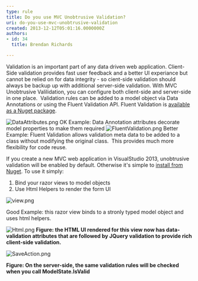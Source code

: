 ```yaml
---
type: rule
title: Do you use MVC Unobtrusive Validation?
uri: do-you-use-mvc-unobtrusive-validation
created: 2013-12-12T05:01:16.0000000Z
authors:
- id: 34
  title: Brendan Richards

---
```


 Validation is an important part of any data driven web application. Client-Side validation provides fast user feedback and a better UI experiance but cannot be relied on for data integrity - so cient-side validation should always be backup up with additional server-side validation.
With MVC Unobtrusive Valilidation, you can configure both client-side and server-side in one place.  
​Validation rules can be added to a model object via Data Annotations or using the Fluent Validation API. 
Fluent Validation is [available as a Nuget package](http&#58;//www.nuget.org/packages/FluentValidation/).

![DataAttributes.png](/SoftwareDevelopment/RulesToBetterMVC/PublishingImages/DataAttributes.png)
OK Example: Data Annotation attributes decorate model properties to make them required
![FluentValidation.png](/SoftwareDevelopment/RulesToBetterMVC/PublishingImages/FluentValidation.png)
Better Example: Fluent Validation allows validation meta data to be added to a class without modifying the original class.  This provides much more flexibility for code reuse.


If you create a new MVC web application in VisualStudio 2013, unobtrusive validation will be enabled by default. Otherwise it's simple to [install from Nuget​](http&#58;//www.nuget.org/packages/Microsoft.jQuery.Unobtrusive.Validation/). To use it simply:

1. Bind your razor views to model objects
2. Use Html Helpers to render the form UI​


![view.png](/SoftwareDevelopment/RulesToBetterMVC/PublishingImages/view.png)

Good Example: this razor view binds to a stronly typed model object and uses html helpers.



![Html.png](/SoftwareDevelopment/RulesToBetterMVC/PublishingImages/Html.png)
**Figure: the HTML UI rendered for this view now has data-validation attributes that are followed by JQuery validation to provide rich client-side validation.**




![SaveAction.png](/SoftwareDevelopment/RulesToBetterMVC/PublishingImages/SaveAction.png)


**Figure: On the server-side, the same validation rules will be checked when you call ModelState.IsValid**






